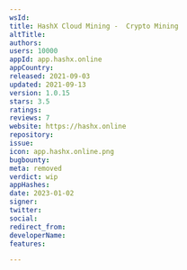 ```yaml
---
wsId: 
title: HashX Cloud Mining -  Crypto Mining
altTitle: 
authors: 
users: 10000
appId: app.hashx.online
appCountry: 
released: 2021-09-03
updated: 2021-09-13
version: 1.0.15
stars: 3.5
ratings: 
reviews: 7
website: https://hashx.online
repository: 
issue: 
icon: app.hashx.online.png
bugbounty: 
meta: removed
verdict: wip
appHashes: 
date: 2023-01-02
signer: 
twitter: 
social: 
redirect_from: 
developerName: 
features: 

---
```



